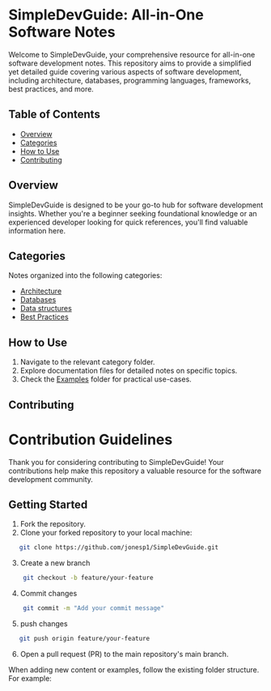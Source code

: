 # SimpleDevGuide: All-in-One Software Notes

Welcome to SimpleDevGuide, your comprehensive resource for all-in-one software development notes. This repository aims to provide a simplified yet detailed guide covering various aspects of software development, including architecture, databases, programming languages, frameworks, best practices, and more.

## Table of Contents

- [Overview](#overview)
- [Categories](#categories)
- [How to Use](#how-to-use)
- [Contributing](#contributing)

## Overview

SimpleDevGuide is designed to be your go-to hub for software development insights. Whether you're a beginner seeking foundational knowledge or an experienced developer looking for quick references, you'll find valuable information here.

## Categories

Notes organized into the following categories:

- [Architecture](./Architecture)
- [Databases](./Databases)
- [Data structures](./DataStructures)
- [Best Practices](./BestPractices)

## How to Use

1. Navigate to the relevant category folder.
2. Explore documentation files for detailed notes on specific topics.
3. Check the [Examples](./Examples) folder for practical use-cases.

## Contributing

# Contribution Guidelines

Thank you for considering contributing to SimpleDevGuide! Your contributions help make this repository a valuable resource for the software development community.

## Getting Started

1. Fork the repository.
2. Clone your forked repository to your local machine:

```bash
   git clone https://github.com/jonesp1/SimpleDevGuide.git
```

3. Create a new branch
```bash
    git checkout -b feature/your-feature
```

4. Commit changes 
```bash
    git commit -m "Add your commit message"
```

5. push changes 
```bash
   git push origin feature/your-feature
```

6. Open a pull request (PR) to the main repository's main branch.

   
When adding new content or examples, follow the existing folder structure. For example:






